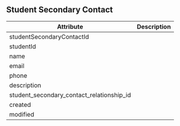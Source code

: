## Student Secondary Contact

Attribute | Description
--- | ---
studentSecondaryContactId | 
studentId | 
name | 
email | 
phone | 
description | 
student_secondary_contact_relationship_id |
created |
modified |